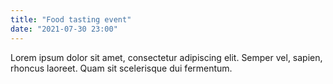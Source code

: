 ```yaml
---
title: "Food tasting event"
date: "2021-07-30 23:00"
---
```


Lorem ipsum dolor sit amet, consectetur adipiscing elit. Semper vel, sapien, rhoncus laoreet. Quam sit scelerisque dui fermentum.